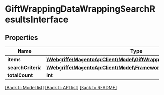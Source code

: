 # GiftWrappingDataWrappingSearchResultsInterface

## Properties
Name | Type | Description | Notes
------------ | ------------- | ------------- | -------------
**items** | [**\Webgriffe\MagentoApiClient\Model\GiftWrappingDataWrappingInterface[]**](GiftWrappingDataWrappingInterface.md) | Items | 
**searchCriteria** | [**\Webgriffe\MagentoApiClient\Model\FrameworkSearchCriteriaInterface**](FrameworkSearchCriteriaInterface.md) |  | 
**totalCount** | **int** | Total count. | 

[[Back to Model list]](../README.md#documentation-for-models) [[Back to API list]](../README.md#documentation-for-api-endpoints) [[Back to README]](../README.md)



